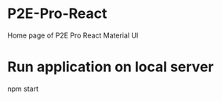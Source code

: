 # P2E-Pro-React
Home page of P2E Pro React Material UI

# Run application on local server
npm start
